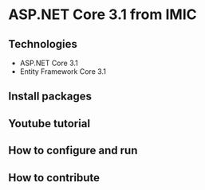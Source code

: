 # ASP.NET Core 3.1 from IMIC
## Technologies
- ASP.NET Core 3.1
- Entity Framework Core 3.1
## Install packages
## Youtube tutorial
## How to configure and run
## How to contribute